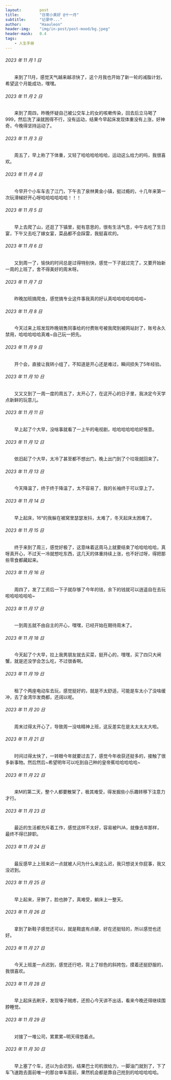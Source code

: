 ```yaml
---
layout:        post
title:         "日常小美好 @十一月"
subtitle:      "记录中..."
author:        "Haauleon"
header-img:    "img/in-post/post-mood/bg.jpeg"
header-mask:   0.4
tags:
    - 人生手册
---
```


###### 2023 年 11 月 1 日
&emsp;&emsp;来到了11月，感觉天气越来越凉快了，这个月我也开始了新一轮的减脂计划，希望这个月能成功，嘿嘿。

###### 2023 年 11 月 2 日
&emsp;&emsp;来到了周四，昨晚怀疑自己被公交车上的女的咳嗽传染，回去后立马喝了999，然后洗了澡就困得不行，没有运动，结果今早起床发现体重没有上涨，好神奇，今晚得坚持运动了。

###### 2023 年 11 月 3 日
&emsp;&emsp;周五了，早上称了下体重，又轻了哈哈哈哈哈哈，运动这么给力的吗，我很喜欢。

###### 2023 年 11 月 4 日
&emsp;&emsp;今早开个小车车去了江门，下午去了泉林黄金小镇，挺过瘾的，十几年来第一次玩滑梯好开心呀哈哈哈哈哈哈！！！

###### 2023 年 11 月 5 日
&emsp;&emsp;早上去爬了山，还逛了下镇里，挺有意思的，很有生活气息，中午去吃了生日宴，下午又去吃了嫁女宴，菜品都不会踩雷，我挺喜欢的。

###### 2023 年 11 月 6 日
&emsp;&emsp;又到周一了，愉快的时间总是过得特别快，感觉一下子就过完了，又要开始新一周的上班了，舍不得美好的周末呀。

###### 2023 年 11 月 7 日
&emsp;&emsp;昨晚加班搞爬虫，感觉搞专业这件事我真的好认真哈哈哈哈哈哈哈~

###### 2023 年 11 月 8 日
&emsp;&emsp;今天过来上班发现昨晚销售同事给的付费账号被我爬到被网站封了，账号永久禁用，哈哈哈哈哈真难~自己玩一把先。

###### 2023 年 11 月 9 日
&emsp;&emsp;开个会，直接让我转小组了，不知道是开心还是难过，瞬间损失了5年经验。

###### 2023 年 11 月 10 日
&emsp;&emsp;又又又到了一周一度的周五了，太开心了，在这开心的日子里，我决定今天学点新鲜的玩意儿。

###### 2023 年 11 月 11 日
&emsp;&emsp;早上起了个大早，没啥事就看了一上午的电视剧，哈哈哈哈哈哈好惬意。

###### 2023 年 11 月 12 日
&emsp;&emsp;依旧起了个大早，太冷了甚至都不想出门，晚上出门到了个垃圾就回来了。

###### 2023 年 11 月 13 日
&emsp;&emsp;今天降温了，终于终于降温了，太不容易了，我的长袖终于可以穿上了。

###### 2023 年 11 月 14 日
&emsp;&emsp;早上起床，16°的我躲在被窝里瑟瑟发抖，太难了，冬天起床太困难了。

###### 2023 年 11 月 15 日
&emsp;&emsp;终于来到了周三，感觉好极了，这意味着这周马上就要结束了哈哈哈哈哈，真呀真开心，不过天一冷就想吃东西，这几天的体重持续上涨，也不好过呀，得把那些零食都藏起来。

###### 2023 年 11 月 16 日
&emsp;&emsp;周四了，发了工资后一下子就存够了今年的钱，余下的钱就可以逍遥自在去玩啦哈哈哈哈哈~

###### 2023 年 11 月 17 日
&emsp;&emsp;一到周五就不由自主的开心，嘿嘿，已经开始在期待周末了。

###### 2023 年 11 月 18 日
&emsp;&emsp;今天起了个大早，拉上我男朋友就去买菜，挺开心的，嘿嘿，买了四只大闸蟹，就是还没学会怎么吃，不过很香啊。

###### 2023 年 11 月 19 日
&emsp;&emsp;租了个两座电动车去玩，感觉挺好的，就是不太舒适，可能是车太小了没啥缓冲，去了金湾华发商都，还阔以呢。

###### 2023 年 11 月 20 日
&emsp;&emsp;周末过得太开心了，导致周一没啥精神上班，这反差实在是太太太太大啦。

###### 2023 年 11 月 21 日
&emsp;&emsp;时间过得太快了，一转眼今年就要过去了，感觉今年收获还挺多的，接触了很多新事物。然后然后~希望明年可以吃到自己种的皇帝蕉哈哈哈哈哈~

###### 2023 年 11 月 22 日
&emsp;&emsp;来M的第二天，整个人都要散架了，极其难受，得发掘些小乐趣转移下注意力才行。

###### 2023 年 11 月 23 日
&emsp;&emsp;最近的生活都充斥着工作，感觉这样不太好，容易被PUA，就像去年那样，最终不得已辞职。

###### 2023 年 11 月 24 日
&emsp;&emsp;最反感早上上班来迟一点就被人问为什么来这么迟，我只想说关你屁事，我又没迟到。

###### 2023 年 11 月 25 日
&emsp;&emsp;早上起来，牙肿了，脸也肿了，真难受，躺床上一整天。

###### 2023 年 11 月 26 日
&emsp;&emsp;拿到了新鞋子感觉还可以，就是鞋底有点硬，好在还挺轻的，所以感觉也还好。

###### 2023 年 11 月 27 日
&emsp;&emsp;今天上班差一点迟到，感觉还行吧，背上了棕色的斜挎包，摸着还挺舒服的，我很喜欢。

###### 2023 年 11 月 28 日
&emsp;&emsp;早上起床去刷牙，发现嗓子贼疼，还担心今天讲不出话，看来今晚还得继续围脖睡觉。

###### 2023 年 11 月 29 日
&emsp;&emsp;对接了一堆公司，累累累~明天得悠着点。

###### 2023 年 11 月 30 日
&emsp;&emsp;早上塞了个车，还以为会迟到，结果巴士司机很给力，一脚油门就到了，下了车飞速跑去面前唯一的那台单车面前，果然机会都是靠自己抢到的哈哈哈哈哈。